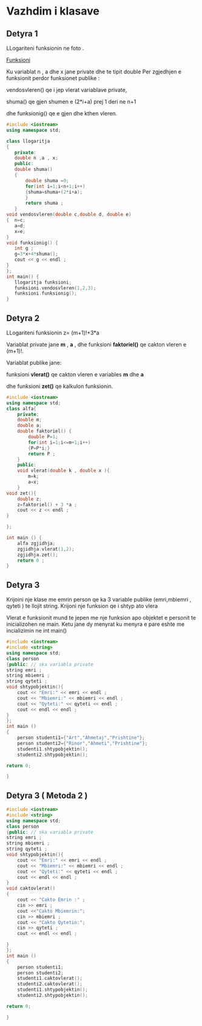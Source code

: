 # **Vazhdim i klasave** 

## Detyra 1 
LLogariteni funksionin ne foto .

[Funksioni](https://imgur.com/a/ur9njiF)

Ku variablat n , a dhe x jane private dhe te tipit double 
Per zgjedhjen e funksionit perdor  funksionet publike : 

vendosvleren() qe i jep vlerat variablave private,

 shuma() qe gjen shumen e (2*i+a) prej 1 deri ne n+1 

 dhe funksionig() qe e gjen dhe kthen vleren.
 
 ```cpp
#include <iostream>
using namespace std;

class llogaritja
{
    private:
    double n ,a , x; 
    public:
    double shuma() 
    {
        double shuma =0;
        for(int i=1;i<n+1;i++)
        {shuma=shuma+(2*i+a);
        }
        return shuma ;
    }
void vendosvleren(double c,double d, double e)
{  n=c;
    a=d;
    x=e;
}
void funksionig() {
    int g ;
    g=3*x+4*shuma();
    cout << g << endl ;
}
};
int main() { 
    llogaritja funksioni;
    funksioni.vendosvleren(1,2,3);
    funksioni.funksionig();
}
```
## Detyra 2 
LLogariteni funksionin z= (m+1)!+3*a


Variablat private jane **m** , **a**  , dhe funksioni **faktoriel()** qe cakton vleren e (m+1)!.

Variablat publike jane:

 funksioni **vlerat()** qe cakton vleren e  variables **m** dhe **a**

 dhe funksioni **zet()** qe kalkulon funksionin.



```cpp
#include <iostream>
using namespace std;
class alfa{
    private:
    double m;
    double a;
    double faktoriel() {
        double P=1;
        for(int i=1;i<=m+1;i++)
        {P=P*i;}
        return P ;
    }
    public:
    void vlerat(double k , double x ){
        m=k;
        a=x;
    }
void zet(){
    double z;
    z=faktoriel() + 3 *a ;
    cout << z << endl ;
}

};

int main () {
    alfa zgjidhja;
    zgjidhja.vlerat(1,2); 
    zgjidhja.zet();
    return 0 ;
}

```
## Detyra 3
Krijoini nje klase me emrin person qe ka 3 variable publike (emri,mbiemri , qyteti ) te llojit string.
Krijoni nje funksion qe i shtyp ato vlera 

 Vlerat e funksionit mund te jepen me nje funksion apo objektet e personit te inicializohen ne main.
 Ketu jane dy menyrat ku menyra e pare eshte me incializimin ne int main()
```cpp
#include <iostream>
#include <string>
using namespace std; 
class person       
{public: // ska variabla private 
string emri ;
string mbiemri ;
string qyteti ;
void shtypobjektin(){
    cout << "Emri:" << emri << endl ;
    cout << "Mbiemri:" << mbiemri << endl ;
    cout << "Qyteti:" << qyteti << endl ;
    cout << endl << endl ;  
}
};
int main () 
{
    person studenti1={"Art","Ahmetaj","Prishtine"};
    person studenti2={"Rinor","Ahmeti","Prishtine"};
    studenti1.shtypobjektin();
    studenti2.shtypobjektin();

return 0;

}
```

## Detyra 3 ( Metoda 2 )
```cpp
#include <iostream>
#include <string>
using namespace std; 
class person       
{public: // ska variabla private 
string emri ;
string mbiemri ;
string qyteti ;
void shtypobjektin(){
    cout << "Emri:" << emri << endl ;
    cout << "Mbiemri:" << mbiemri << endl ;
    cout << "Qyteti:" << qyteti << endl ;
    cout << endl << endl ;  
}
void caktovlerat()
{
    cout << "Cakto Emrin :" ; 
    cin >> emri ;
    cout <<"Cakto Mbiemrin:";
    cin >> mbiemri ;
    cout << "Cakto Qytetin:";
    cin >> qyteti ;
    cout << endl << endl ; 

}
};
int main () 
{
    person studenti1;
    person studenti2;
    studenti1.caktovlerat();
    studenti2.caktovlerat();
    studenti1.shtypobjektin();
    studenti2.shtypobjektin();

return 0;

}
```
